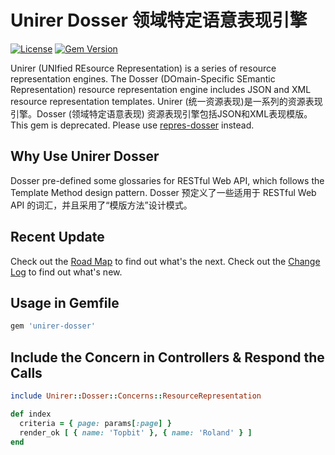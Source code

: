 # Unirer Dosser 领域特定语意表现引擎

[![License](https://img.shields.io/badge/license-MIT-green.svg)](http://opensource.org/licenses/MIT)
[![Gem Version](https://badge.fury.io/rb/unirer-dosser.svg)](https://badge.fury.io/rb/unirer-dosser)

Unirer (UNIfied REsource Representation) is a series of resource representation engines. The Dosser (DOmain-Specific SEmantic Representation) resource representation engine includes JSON and XML resource representation templates.
Unirer (统一资源表现)是一系列的资源表现引擎。Dosser (领域特定语意表现) 资源表现引擎包括JSON和XML表现模版。
This gem is deprecated. Please use [repres-dosser](https://github.com/topbitdu/repres-dosser) instead.

## Why Use Unirer Dosser
Dosser pre-defined some glossaries for RESTful Web API, which follows the Template Method design pattern.
Dosser 预定义了一些适用于 RESTful Web API 的词汇，并且采用了“模版方法”设计模式。

## Recent Update
Check out the [Road Map](ROADMAP.md) to find out what's the next.
Check out the [Change Log](CHANGELOG.md) to find out what's new.

## Usage in Gemfile
```ruby
gem 'unirer-dosser'
```

## Include the Concern in Controllers & Respond the Calls
```ruby
include Unirer::Dosser::Concerns::ResourceRepresentation

def index
  criteria = { page: params[:page] }
  render_ok [ { name: 'Topbit' }, { name: 'Roland' } ]
end
```
